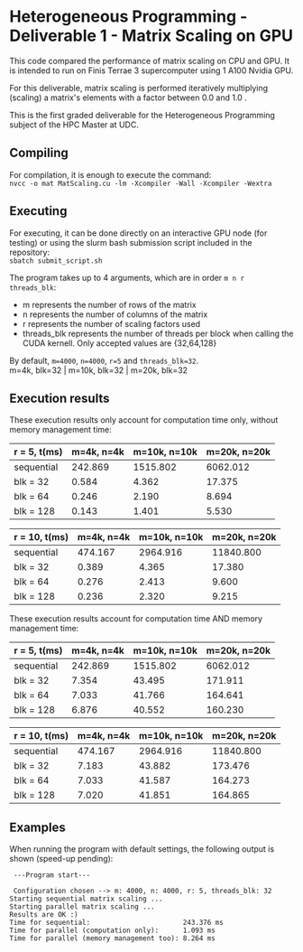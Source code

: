 # Heterogeneous Programming - Deliverable 1 - Matrix Scaling on GPU  
This code compared the performance of matrix scaling on CPU and GPU. It is intended to run on Finis Terrae 3 supercomputer using 1 A100 Nvidia GPU.  
  
For this deliverable, matrix scaling is performed iteratively multiplying (scaling) a matrix's elements with a factor between 0.0 and 1.0 .  

This is the first graded deliverable for the Heterogeneous Programming subject of the HPC Master at UDC.  
  
## Compiling  
For compilation, it is enough to execute the command:  
`nvcc -o mat MatScaling.cu -lm -Xcompiler -Wall -Xcompiler -Wextra`   

## Executing  
For executing, it can be done directly on an interactive GPU node (for testing) or using the slurm bash submission script included in the repository:      
`sbatch submit_script.sh`  

The program takes up to 4 arguments, which are in order `m n r threads_blk`:  
- m represents the number of rows of the matrix  
- n represents the number of columns of the matrix  
- r represents the number of scaling factors used  
- threads_blk represents the number of threads per block when calling the CUDA kernell. Only accepted values are {32,64,128}  

By default, `m=4000`, `n=4000`, `r=5` and `threads_blk=32`.  
m=4k, blk=32 | m=10k, blk=32 | m=20k, blk=32  

## Execution results  
These execution results only account for computation time only, without memory management time:  

| r = 5, t(ms) | m=4k, n=4k | m=10k, n=10k | m=20k, n=20k |
| ------------ | ---------- | ------------ | ------------ |
| sequential   | 242.869    | 1515.802     | 6062.012     |
| blk = 32     | 0.584      | 4.362        | 17.375       |
| blk = 64     | 0.246      | 2.190        | 8.694        |
| blk = 128    | 0.143      | 1.401        | 5.530        |

| r = 10, t(ms) | m=4k, n=4k | m=10k, n=10k | m=20k, n=20k |
| ------------- | ---------- | ------------ | ------------ |
| sequential    | 474.167    | 2964.916     | 11840.800    |
| blk = 32      | 0.389      | 4.365        | 17.380       |
| blk = 64      | 0.276      | 2.413        | 9.600        |
| blk = 128     | 0.236      | 2.320        | 9.215        | 

These execution results account for computation time AND memory management time:  

| r = 5, t(ms) | m=4k, n=4k | m=10k, n=10k | m=20k, n=20k |
| ------------ | ---------- | ------------ | ------------ |
| sequential   | 242.869    | 1515.802     | 6062.012     |
| blk = 32     | 7.354      | 43.495       | 171.911      |
| blk = 64     | 7.033      | 41.766       | 164.641      |
| blk = 128    | 6.876      | 40.552       | 160.230      | 

| r = 10, t(ms) | m=4k, n=4k | m=10k, n=10k | m=20k, n=20k |
| ------------- | ---------- | ------------ | ------------ |
| sequential    | 474.167    | 2964.916     | 11840.800    |
| blk = 32      | 7.183      | 43.882       | 173.476      |
| blk = 64      | 7.033      | 41.587       | 164.273      |
| blk = 128     | 7.020      | 41.851       | 164.865      | 


## Examples
When running the program with default settings, the following output is shown (speed-up pending):  

```
 ---Program start---

 Configuration chosen --> m: 4000, n: 4000, r: 5, threads_blk: 32
Starting sequential matrix scaling ... 
Starting parallel matrix scaling ... 
Results are OK :)
Time for sequential:                       243.376 ms
Time for parallel (computation only):      1.093 ms
Time for parallel (memory management too): 8.264 ms
```